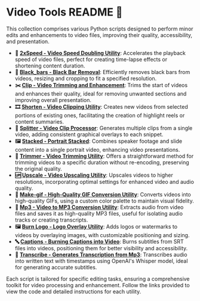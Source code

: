 # Video Tools README 🎥

This collection comprises various Python scripts designed to perform minor edits and enhancements to video files, improving their quality, accessibility, and presentation.

- **🚀 [2xSpeed - Video Speed Doubling Utility](services/2xSpeed/2xSpeed_README.md)**: Accelerates the playback speed of video files, perfect for creating time-lapse effects or shortening content duration.
- **🔲 [Black_bars - Black Bar Removal](services/black_bars/black_bars_README.md)**: Efficiently removes black bars from videos, resizing and cropping to fit a specified resolution.
- **✂️ [Clip - Video Trimming and Enhancement](services/clip/clip_README.md)**: Trims the start of videos and enhances their quality, ideal for removing unwanted sections and improving overall presentation.
- **🎞 [Shorten - Video Clipping Utility](services/shorten/shorten_README.md)**: Creates new videos from selected portions of existing ones, facilitating the creation of highlight reels or content summaries.
- **📌 [Splitter - Video Clip Processor](services/splitter/splitter_README.md)**: Generates multiple clips from a single video, adding consistent graphical overlays to each snippet.
- **🖼 [Stacked - Portrait Stacked](services/stacked/stacked_README.md)**: Combines speaker footage and slide content into a single portrait video, enhancing video presentations.
- **🔪 [Trimmer - Video Trimming Utility](services/trimmer/trimmer_README.md)**: Offers a straightforward method for trimming videos to a specific duration without re-encoding, preserving the original quality.
- **🆙 [Upscale - Video Upscaling Utility](services/upscale/upscale_README.md)**: Upscales videos to higher resolutions, incorporating optimal settings for enhanced video and audio quality.
- **🎨 [Make-gif - High-Quality GIF Conversion Utility](services/make_gif/make_gif.py)**: Converts videos into high-quality GIFs, using a custom color palette to maintain visual fidelity.
- **🎵 [Mp3 - Video to MP3 Conversion Utility](services/mp3/mp3_README.md)**: Extracts audio from video files and saves it as high-quality MP3 files, useful for isolating audio tracks or creating transcripts.
- **🖼️ [Burn Logo - Logo Overlay Utility](services/burn_logo/burn_logo_README.md)**: Adds logos or watermarks to videos by overlaying images, with customizable positioning and sizing.
- **🔤 [Captions - Burning Captions into Video](services/captions/captions_README.md)**: Burns subtitles from SRT files into videos, positioning them for better visibility and accessibility.
- **📝 [Transcribe - Generates Transcription from Mp3](services/transcribe/transcribe_README.md)**: Transcribes audio into written text with timestamps using OpenAI's Whisper model, ideal for generating accurate subtitles.

Each script is tailored for specific editing tasks, ensuring a comprehensive toolkit for video processing and enhancement. Follow the links provided to view the code and detailed instructions for each utility.
